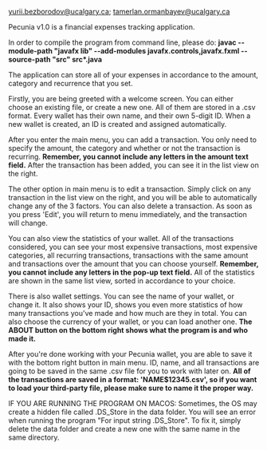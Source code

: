 yurii.bezborodov@ucalgary.ca; tamerlan.ormanbayev@ucalgary.ca

Pecunia v1.0 is a financial expenses tracking application.

In order to compile the program from command line, please do:
**javac --module-path "javafx lib" --add-modules javafx.controls,javafx.fxml --source-path "src" src\*.java**

The application can store all of your expenses in accordance to the amount, category and recurrence that you set. 

Firstly, you are being greeted with a welcome screen. You can either choose an existing file, or create a new one. All of them are stored in a .csv format. Every wallet has their own name, and their own 5-digit ID. When a new wallet is created, an ID is created and assigned automatically.

After you enter the main menu, you can add a transaction. You only need to specify the amount, the category and whether or not the transaction is recurring. **Remember, you cannot include any letters in the amount text field.** After the transaction has been added, you can see it in the list view on the right.

The other option in main menu is to edit a transaction. Simply click on any transaction in the list view on the right, and you will be able to automatically change any of the 3 factors. You can also delete a transaction. As soon as you press 'Edit', you will return to menu immediately, and the transaction will change.

You can also view the statistics of your wallet. All of the transactions considered, you can see your most expensive transactions, most expensive categories, all recurring transactions, transactions with the same amount and transactions over the amount that you can choose yourself. 
**Remember, you cannot include any letters in the pop-up text field.** All of the statistics are shown in the same list view, sorted in accordance to your choice. 

There is also wallet settings. You can see the name of your wallet, or change it. It also shows your ID, shows you even more statistics of how many transactions you've made and how much are they in total. You can also choose the currency of your wallet, or you can load another one. **The ABOUT button on the bottom right shows what the program is and who made it.**

After you're done working with your Pecunia wallet, you are able to save it with the bottom right button in main menu. ID, name, and all transactions are going to be saved in the same .csv file for you to work with later on. **All of the transactions are saved in a format: 'NAME$12345.csv', so if you want to load your third-party file, please make sure to name it the proper way.**

IF YOU ARE RUNNING THE PROGRAM ON MACOS:
Sometimes, the OS may create a hidden file called .DS_Store in the data folder. You will see an error when running the program "For input string .DS_Store". To fix it, simply delete the data folder and create a new one with the same name in the same directory.
